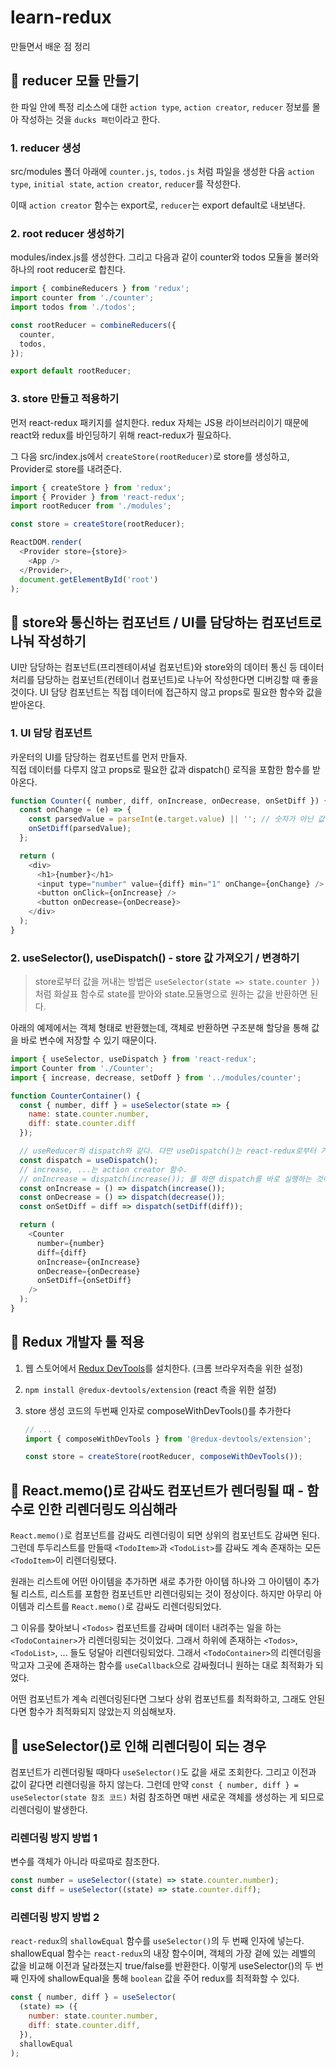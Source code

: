 # learn-redux

만들면서 배운 점 정리

## 📗 reducer 모듈 만들기

한 파일 안에 특정 리소스에 대한 `action type`, `action creator`, `reducer` 정보를 몰아 작성하는 것을 `ducks 패턴`이라고 한다.

### 1. reducer 생성

src/modules 폴더 아래에 `counter.js`, `todos.js` 처럼 파일을 생성한 다음 `action type`, `initial state`, `action creator`, `reducer`를 작성한다.

이때 `action creator` 함수는 export로, `reducer`는 export default로 내보낸다.

### 2. root reducer 생성하기

modules/index.js를 생성한다. 그리고 다음과 같이 counter와 todos 모듈을 불러와 하나의 root reducer로 합친다.

```js
import { combineReducers } from 'redux';
import counter from './counter';
import todos from './todos';

const rootReducer = combineReducers({
  counter,
  todos,
});

export default rootReducer;
```

### 3. store 만들고 적용하기

먼저 react-redux 패키지를 설치한다. redux 자체는 JS용 라이브러리이기 때문에 react와 redux를 바인딩하기 위해 react-redux가 필요하다.

그 다음 src/index.js에서 `createStore(rootReducer)`로 store를 생성하고, Provider로 store를 내려준다.

```js
import { createStore } from 'redux';
import { Provider } from 'react-redux';
import rootReducer from './modules';

const store = createStore(rootReducer);

ReactDOM.render(
  <Provider store={store}>
    <App />
  </Provider>,
  document.getElementById('root')
);
```

## 📗 store와 통신하는 컴포넌트 / UI를 담당하는 컴포넌트로 나눠 작성하기

UI만 담당하는 컴포넌트(프리젠테이셔널 컴포넌트)와 store와의 데이터 통신 등 데이터 처리를 담당하는 컴포넌트(컨테이너 컴포넌트)로 나누어 작성한다면 디버깅할 때 좋을 것이다. UI 담당 컴포넌트는 직접 데이터에 접근하지 않고 props로 필요한 함수와 값을 받아온다.

### 1. UI 담당 컴포넌트

카운터의 UI를 담당하는 컴포넌트를 먼저 만들자.  
직접 데이터를 다루지 않고 props로 필요한 값과 dispatch() 로직을 포함한 함수를 받아온다.

```js
function Counter({ number, diff, onIncrease, onDecrease, onSetDiff }) {
  const onChange = (e) => {
    const parsedValue = parseInt(e.target.value) || ''; // 숫자가 아닌 값 혹은 빈칸을 parse하게 되면 value로 NaN이 배정되어 에러가 발생하기 때문에 이를 방지하고자 or 문을 사용했다.
    onSetDiff(parsedValue);
  };

  return (
    <div>
      <h1>{number}</h1>
      <input type="number" value={diff} min="1" onChange={onChange} />
      <button onClick={onIncrease} />
      <button onDecrease={onDecrease}>
    </div>
  );
}
```

### 2. useSelector(), useDispatch() - store 값 가져오기 / 변경하기

> store로부터 값을 꺼내는 방법은 `useSelector(state => state.counter })`처럼 화살표 함수로 state를 받아와 state.모듈명으로 원하는 값을 반환하면 된다.

아래의 예제에서는 객체 형태로 반환했는데, 객체로 반환하면 구조분해 할당을 통해 값을 바로 변수에 저장할 수 있기 때문이다.

```js
import { useSelector, useDispatch } from 'react-redux';
import Counter from './Counter';
import { increase, decrease, setDoff } from '../modules/counter';

function CounterContainer() {
  const { number, diff } = useSelector(state => {
    name: state.counter.number,
    diff: state.counter.diff
  });

  // useReducer의 dispatch와 같다. 다만 useDispatch()는 react-redux로부터 가져온다.
  const dispatch = useDispatch();
  // increase, ...는 action creator 함수.
  // onIncrease = dispatch(increase()); 를 하면 dispatch를 바로 실행하는 것이 된다. onIncrease 변수에 함수를 할당해야 한다는 것을 잊지 말자.
  const onIncrease = () => dispatch(increase());
  const onDecrease = () => dispatch(decrease());
  const onSetDiff = diff => dispatch(setDiff(diff));

  return (
    <Counter
      number={number}
      diff={diff}
      onIncrease={onIncrease}
      onDecrease={onDecrease}
      onSetDiff={onSetDiff}
    />
  );
}
```

## 📗 Redux 개발자 툴 적용

1. 웹 스토어에서 [Redux DevTools](https://chrome.google.com/webstore/detail/redux-devtools/lmhkpmbekcpmknklioeibfkpmmfibljd)를 설치한다. (크롬 브라우저측을 위한 설정)
2. `npm install @redux-devtools/extension` (react 측을 위한 설정)
3. store 생성 코드의 두번째 인자로 composeWithDevTools()를 추가한다

   ```js
   // ...
   import { composeWithDevTools } from '@redux-devtools/extension';

   const store = createStore(rootReducer, composeWithDevTools());
   ```

## 📗 React.memo()로 감싸도 컴포넌트가 렌더링될 때 - 함수로 인한 리렌더링도 의심해라

`React.memo()`로 컴포넌트를 감싸도 리렌더링이 되면 상위의 컴포넌트도 감싸면 된다. 그런데 투두리스트를 만들때 `<TodoItem>`과 `<TodoList>`를 감싸도 계속 존재하는 모든 `<TodoItem>`이 리렌더링됐다.

원래는 리스트에 어떤 아이템을 추가하면 새로 추가한 아이템 하나와 그 아이템이 추가될 리스트, 리스트를 포함한 컴포넌트만 리렌더링되는 것이 정상이다. 하지만 아무리 아이템과 리스트를 `React.memo()`로 감싸도 리렌더링되었다.

그 이유를 찾아보니 `<Todos>` 컴포넌트를 감싸며 데이터 내려주는 일을 하는 `<TodoContainer>`가 리렌더링되는 것이었다. 그래서 하위에 존재하는 `<Todos>`, `<TodoList>`, ... 들도 덩달아 리렌더링되었다. 그래서 `<TodoContainer>`의 리렌더링을 막고자 그곳에 존재하는 함수를 `useCallback`으로 감싸줬더니 원하는 대로 최적화가 되었다.

어떤 컴포넌트가 계속 리렌더링된다면 그보다 상위 컴포넌트를 최적화하고, 그래도 안된다면 함수가 최적화되지 않았는지 의심해보자.

## 📗 useSelector()로 인해 리렌더링이 되는 경우

컴포넌트가 리렌더링될 때마다 `useSelector()`도 값을 새로 조회한다. 그리고 이전과 값이 같다면 리렌더링을 하지 않는다. 그런데 만약 `const { number, diff } = useSelector(state 참조 코드)` 처럼 참조하면 매번 새로운 객체를 생성하는 게 되므로 리렌더링이 발생한다.

### 리렌더링 방지 방법 1

변수를 객체가 아니라 따로따로 참조한다.

```js
const number = useSelector((state) => state.counter.number);
const diff = useSelector((state) => state.counter.diff);
```

### 리렌더링 방지 방법 2

`react-redux`의 `shallowEqual` 함수를 `useSelector()`의 두 번째 인자에 넣는다. shallowEqual 함수는 `react-redux`의 내장 함수이며, 객체의 가장 겉에 있는 레벨의 값을 비교해 이전과 달라졌는지 true/false를 반환한다. 이렇게 useSelector()의 두 번째 인자에 shallowEqual을 통해 `boolean` 값을 주어 redux를 최적화할 수 있다.

```js
const { number, diff } = useSelector(
  (state) => ({
    number: state.counter.number,
    diff: state.counter.diff,
  }),
  shallowEqual
);
```
